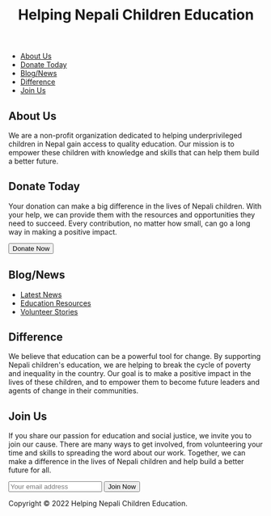 <!DOCTYPE html>
<html>
  <head>
    <title>Helping Nepali Children Education</title>
  </head>
  <body>
    <header>
      <h1>Helping Nepali Children Education</h1>
    </header>
    <nav>
      <ul>
        <li><a href="#about">About Us</a></li>
        <li><a href="#donate">Donate Today</a></li>
        <li><a href="#blog">Blog/News</a></li>
        <li><a href="#difference">Difference</a></li>
        <li><a href="#join">Join Us</a></li>
      </ul>
    </nav>
    <section id="about">
      <h2>About Us</h2>
      <p>We are a non-profit organization dedicated to helping underprivileged children in Nepal gain access to quality education. Our mission is to empower these children with knowledge and skills that can help them build a better future.</p>
    </section>
    <section id="donate">
      <h2>Donate Today</h2>
      <p>Your donation can make a big difference in the lives of Nepali children. With your help, we can provide them with the resources and opportunities they need to succeed. Every contribution, no matter how small, can go a long way in making a positive impact.</p>
      <form action="https://www.paypal.com/donate" method="post" target="_top">
        <input type="hidden" name="hosted_button_id" value="XXXXXXXXXXXXX">
        <input type="submit" value="Donate Now">
      </form>
    </section>
    <section id="blog">
      <h2>Blog/News</h2>
      <ul>
        <li><a href="#">Latest News</a></li>
        <li><a href="#">Education Resources</a></li>
        <li><a href="#">Volunteer Stories</a></li>
      </ul>
    </section>
    <section id="difference">
      <h2>Difference</h2>
      <p>We believe that education can be a powerful tool for change. By supporting Nepali children's education, we are helping to break the cycle of poverty and inequality in the country. Our goal is to make a positive impact in the lives of these children, and to empower them to become future leaders and agents of change in their communities.</p>
    </section>
    <section id="join">
      <h2>Join Us</h2>
      <p>If you share our passion for education and social justice, we invite you to join our cause. There are many ways to get involved, from volunteering your time and skills to spreading the word about our work. Together, we can make a difference in the lives of Nepali children and help build a better future for all.</p>
      <form action="https://example.com/join-us" method="post">
        <input type="email" name="email" placeholder="Your email address">
        <input type="submit" value="Join Now">
      </form>
    </section>
    <footer>
      <p>Copyright © 2022 Helping Nepali Children Education.
      </p>
    </footer>
  </body>
</html>
